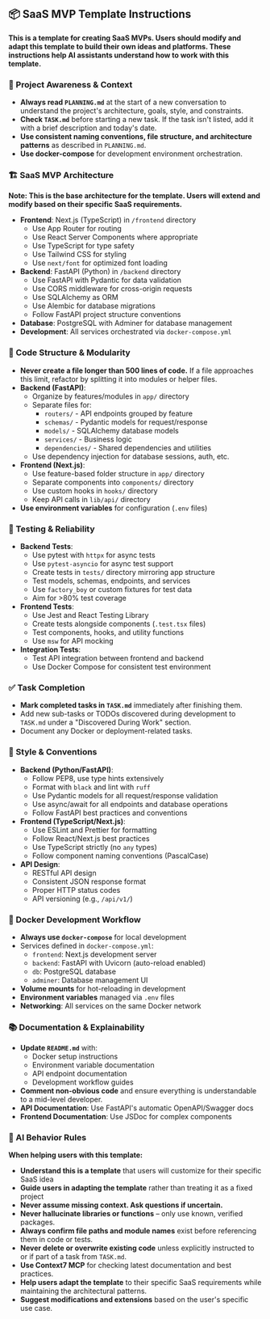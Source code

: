 ## 📦 SaaS MVP Template Instructions

**This is a template for creating SaaS MVPs. Users should modify and adapt this template to build their own ideas and platforms. These instructions help AI assistants understand how to work with this template.**

### 🔄 Project Awareness & Context
- **Always read `PLANNING.md`** at the start of a new conversation to understand the project's architecture, goals, style, and constraints.
- **Check `TASK.md`** before starting a new task. If the task isn't listed, add it with a brief description and today's date.
- **Use consistent naming conventions, file structure, and architecture patterns** as described in `PLANNING.md`.
- **Use docker-compose** for development environment orchestration.

### 🏗️ SaaS MVP Architecture
**Note: This is the base architecture for the template. Users will extend and modify based on their specific SaaS requirements.**
- **Frontend**: Next.js (TypeScript) in `/frontend` directory
  - Use App Router for routing
  - Use React Server Components where appropriate
  - Use TypeScript for type safety
  - Use Tailwind CSS for styling
  - Use `next/font` for optimized font loading
- **Backend**: FastAPI (Python) in `/backend` directory
  - Use FastAPI with Pydantic for data validation
  - Use CORS middleware for cross-origin requests
  - Use SQLAlchemy as ORM
  - Use Alembic for database migrations
  - Follow FastAPI project structure conventions
- **Database**: PostgreSQL with Adminer for database management
- **Development**: All services orchestrated via `docker-compose.yml`

### 🧱 Code Structure & Modularity
- **Never create a file longer than 500 lines of code.** If a file approaches this limit, refactor by splitting it into modules or helper files.
- **Backend (FastAPI)**:
  - Organize by features/modules in `app/` directory
  - Separate files for:
    - `routers/` - API endpoints grouped by feature
    - `schemas/` - Pydantic models for request/response
    - `models/` - SQLAlchemy database models
    - `services/` - Business logic
    - `dependencies/` - Shared dependencies and utilities
  - Use dependency injection for database sessions, auth, etc.
- **Frontend (Next.js)**:
  - Use feature-based folder structure in `app/` directory
  - Separate components into `components/` directory
  - Use custom hooks in `hooks/` directory
  - Keep API calls in `lib/api/` directory
- **Use environment variables** for configuration (`.env` files)

### 🧪 Testing & Reliability
- **Backend Tests**:
  - Use pytest with `httpx` for async tests
  - Use `pytest-asyncio` for async test support
  - Create tests in `tests/` directory mirroring app structure
  - Test models, schemas, endpoints, and services
  - Use `factory_boy` or custom fixtures for test data
  - Aim for >80% test coverage
- **Frontend Tests**:
  - Use Jest and React Testing Library
  - Create tests alongside components (`.test.tsx` files)
  - Test components, hooks, and utility functions
  - Use `msw` for API mocking
- **Integration Tests**:
  - Test API integration between frontend and backend
  - Use Docker Compose for consistent test environment

### ✅ Task Completion
- **Mark completed tasks in `TASK.md`** immediately after finishing them.
- Add new sub-tasks or TODOs discovered during development to `TASK.md` under a "Discovered During Work" section.
- Document any Docker or deployment-related tasks.

### 📎 Style & Conventions
- **Backend (Python/FastAPI)**:
  - Follow PEP8, use type hints extensively
  - Format with `black` and lint with `ruff`
  - Use Pydantic models for all request/response validation
  - Use async/await for all endpoints and database operations
  - Follow FastAPI best practices and conventions
- **Frontend (TypeScript/Next.js)**:
  - Use ESLint and Prettier for formatting
  - Follow React/Next.js best practices
  - Use TypeScript strictly (no `any` types)
  - Follow component naming conventions (PascalCase)
- **API Design**:
  - RESTful API design
  - Consistent JSON response format
  - Proper HTTP status codes
  - API versioning (e.g., `/api/v1/`)

### 🐳 Docker Development Workflow
- **Always use `docker-compose`** for local development
- Services defined in `docker-compose.yml`:
  - `frontend`: Next.js development server
  - `backend`: FastAPI with Uvicorn (auto-reload enabled)
  - `db`: PostgreSQL database
  - `adminer`: Database management UI
- **Volume mounts** for hot-reloading in development
- **Environment variables** managed via `.env` files
- **Networking**: All services on the same Docker network

### 📚 Documentation & Explainability
- **Update `README.md`** with:
  - Docker setup instructions
  - Environment variable documentation
  - API endpoint documentation
  - Development workflow guides
- **Comment non-obvious code** and ensure everything is understandable to a mid-level developer.
- **API Documentation**: Use FastAPI's automatic OpenAPI/Swagger docs
- **Frontend Documentation**: Use JSDoc for complex components

### 🧠 AI Behavior Rules
**When helping users with this template:**
- **Understand this is a template** that users will customize for their specific SaaS idea
- **Guide users in adapting the template** rather than treating it as a fixed project
- **Never assume missing context. Ask questions if uncertain.**
- **Never hallucinate libraries or functions** – only use known, verified packages.
- **Always confirm file paths and module names** exist before referencing them in code or tests.
- **Never delete or overwrite existing code** unless explicitly instructed to or if part of a task from `TASK.md`.
- **Use Context7 MCP** for checking latest documentation and best practices.
- **Help users adapt the template** to their specific SaaS requirements while maintaining the architectural patterns.
- **Suggest modifications and extensions** based on the user's specific use case.